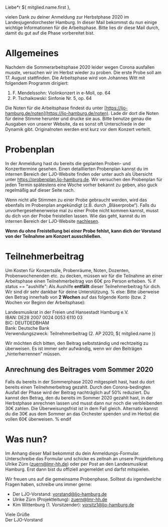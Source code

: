 Liebe\*r ${ mitglied.name.first },

vielen Dank zu deiner Anmeldung zur Herbstphase 2020 im Landesjugendorchester
Hamburg. In dieser Mail bekommst du nun einige wichtige Informationen für die
Arbeitsphase. Bitte lies dir diese Mail durch, damit du gut auf die Phase
vorbereitet bist.

# Allgemeines
Nachdem die Sommerarbeitsphase 2020 leider wegen Corona ausfallen musste,
versuchen wir im Herbst wieder zu proben. Die erste Probe soll am 17. August
stattfinden. Die Arbeitsphase wird von Johannes Witt mit folgendem Programm
dirigiert:

1. F. Mendelssohn: Violinkonzert in e-Moll, op. 64
2. P. Tschaikowski: Sinfonie Nr. 5, op. 64

Die Noten für die Arbeitsphase findest du unter
[https://ljo-hamburg.de/noten](https://ljo-hamburg.de/noten). Lade dir dort die
Noten für deine Stimme herunter und drucke sie aus. Bitte benutze genau die
Ausgaben von unserer Website, da es sonst oft Unterschiede in der Dynamik gibt.
Originalnoten werden erst kurz vor dem Konzert verteilt.

# Probenplan
In der Anmeldung hast du bereits die geplanten Proben- und Konzerttermine gesehen.
Einen detaillierten Probenplan kannst du im internen Bereich der LJO-Website
finden oder unter auch als Übersicht unter https://probenplan.ljo-hamburg.de.
Wir versuchen den Probenplan für jeden Termin spätestens eine Woche vorher
bekannt zu geben, also guck regelmäßig auf dieser Seite nach.

Wenn nicht alle Stimmen zu einer Probe gebraucht werden, wird das ebenfalls im
Probenplan angekündigt (z.B. durch „Bläserprobe“). Falls du
unvorhergesehenerweise mal zu einer Probe nicht kommen kannst, musst du dich von
der Probe freistellen lassen. Wie das geht, kannst du im internen Bereich der
LJO-Website [nachlesen](https://ljo-hamburg.de/interner-bereich/freistellung/).

**Wenn du ohne Freistellung bei einer Probe fehlst, kann dich der Vorstand von
der Teilnahme am Konzert ausschließen.** 

# Teilnehmerbeitrag
Um Kosten für Konzertsäle, Probenräume, Noten, Dozenten, Probenwochenenden etc.
zu decken, müssen wir für die Teilnahme an einer Arbeitsphase einen
Teilnehmerbeitrag von 60€ pro Person erheben.
% if status == "aushilfe":
Als Aushilfe **entfällt** dieser Teilnehmerbeitrag für dich. Wir sind dir
sehr dankbar für deine Unterstützung.
% else:
Bitte überweise den Betrag innerhalb von **2 Wochen** auf das folgende
Konto (bzw. 2 Wochen vor Beginn der Arbeitsphase):

Landesmusikrat in der Freien und Hansestadt Hamburg e.V.  
IBAN: DE28 2007 0024 0053 6110 03  
BIC: DEUTDEDBHAM  
Bank: Deutsche Bank  
Verwendungszweck: Teilnehmerbeitrag  (2. AP 2020, ${ mitglied.name })

Wir möchten dich bitten, den Beitrag selbstständig und rechtzeitig zu überweisen.
Es ist immer sehr aufwändig, wenn wir den Beiträgen „hinterherrennen“ müssen.

## Anrechnung des Beitrages vom Sommer 2020
Falls du bereits in der Sommerphase 2020 mitgespielt hast, hast du dort bereits
einen Teilnehmerbeitrag gezahlt. Durch den Corona-bedingten Ausfall der Phase
wird der Beitrag nachträglich auf 50% reduziert. Du kannst den Betrag, den du
bereits im Sommer 2020 gezahlt hast, in der Herbstphase anrechnen lassen und
musst dann nur noch die verbleibenden 30€ zahlen. Die Überweisungsfrist ist in
dem Fall gleich. Alternativ kannst du die 30€ aus dem Sommer an das Orchester
spenden und im Herbst die vollen 60€ überweisen.
% endif

# Was nun?
Im Anhang dieser Mail bekommst du dein Anmeldungs-Formular. Unterschreibe das
Formular und schicke es zeitnah an unsere Projektleitung Ulrike Zürn
([zuern@lmr-hh.de](mailto:zuern@lmr-hh.de)) oder per Post an den Landesmusikrat
Hamburg. Erst dann bist du offiziell angemeldet und darfst mitspielen.

Wir freuen uns auf die gemeinsame Probenphase. Solltest du irgendwelche Fragen
haben, schreibe uns immer gerne:

- Der LJO-Vorstand: [vorstand@ljo-hamburg.de](mailto:vorstand@ljo-hamburg.de)
- Ulrike Zürn (Projektleitung): [zuern@lmr-hh.de](mailto:zuern@lmr-hh.de)
- Kim Wittenburg (1. Vorsitzender):
  [vorsitz1@ljo-hamburg.de](mailto:vorsitz1@ljo-hamburg.de)

Viele Grüße  
Der LJO-Vorstand
